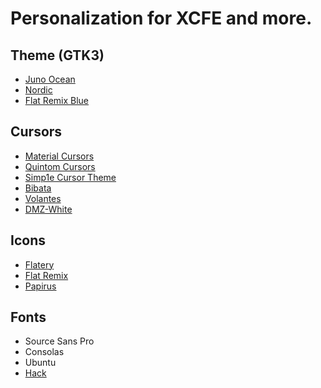 # Personalization for XCFE and more.

## Theme (GTK3)

* [Juno Ocean](https://www.gnome-look.org/p/1280977/)
* [Nordic](https://www.gnome-look.org/p/1267246/)
* [Flat Remix Blue](https://www.xcfe-look.org/p/1214931)

## Cursors

* [Material Cursors](https://www.gnome-look.org/p/1346778/)
* [Quintom Cursors](https://www.gnome-look.org/p/1329799/)
* [Simp1e Cursor Theme](https://www.gnome-look.org/p/1405210/)
* [Bibata](https://www.pling.com/s/Linux/p/1197198/)
* [Volantes](https://www.pling.com/s/Linux/p/1356095/)
* [DMZ-White](https://www.pling.com/p/999856/)


## Icons

* [Flatery](https://www.gnome-look.org/s/Gnome/p/1332404)
* [Flat Remix](https://www.gnome-look.org/p/1012430/)
* [Papirus](https://www.pling.com/s/Linux/p/1166289)

## Fonts
* Source Sans Pro
* Consolas
* Ubuntu
* [Hack](https://github.com/source-foundry/Hack)
